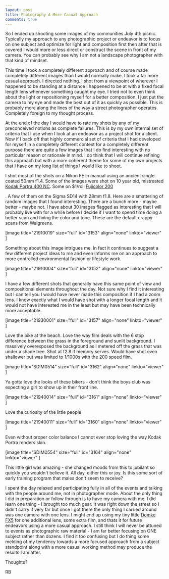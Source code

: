 ```yaml
---
layout: post
title: Photography A More Casual Approach
comments: true
---
```

So I ended up shooting some images of my communities July 4th picnic. Typically my approach to any photographic project or endeavor is to focus on one subject and optimize for light and composition first then after that is covered I would more or less direct or construct the scene in front of my camera. You can probably see why I am not a landscape photographer with that kind of mindset.

This time I took a completely different approach and of course made completely different images than I would normally make. I took a far more casual approach. I directed nothing. I shot from a viewpoint of wherever I happened to be standing at a distance I happened to be at with a fixed focal length lens whenever something caught my eye. I tried not to even think about the light or repositioning myself for a better composition. I just put the camera to my eye and made the best out of it as quickly as possible. This is probably more along the lines of the way a street photographer operates. Completely foreign to my thought process.

At the end of the day I would have to rate my shots by any of my preconceived notions as complete failures. This is by my own internal set of criteria that I use when I look at an endeavor as a project shot for a client. Now if I back off that highly commercial set of criteria that I had developed for myself in a completely different context for a completely different purpose there are quite a few images that I do find interesting with no particular reason or rationale in mind. I do think that I will continue refining this approach but with a more coherent theme for some of my own projects that I have on my long list of things I would like to shoot.

I shot most of the shots on a Nikon FE in manual using an ancient single coated 50mm f1.4. Some of the images were shot on 10 year old, mistreated <a href="http://www.amazon.com/gp/product/B00009XVZ5/ref=as_li_ss_tl?ie=UTF8&amp;tag=rbde-20&amp;linkCode=as2&amp;camp=217145&amp;creative=399369&amp;creativeASIN=B00009XVZ5">Kodak Portra 400 NC</a>. Some on $1/roll <a href="http://www.amazon.com/gp/product/B00004TWLY/ref=as_li_ss_tl?ie=UTF8&amp;tag=rbde-20&amp;linkCode=as2&amp;camp=217145&amp;creative=399369&amp;creativeASIN=B00004TWLY">Fujicolor 200
</a>

. A few of them on the Sigma SD14 with 28mm f1.8. Here are a smattering of random images that I found interesting. There are a bunch more - maybe better - maybe not. I have about 30 images flagged as interesting that I will probably live with for a while before I decide if I want to spend time doing a better scan and fixing the color and tone. These are the default crappy scans from Walgreens.

[image title="21910019" size="full" id="3153" align="none" linkto="viewer" ]

Something about this image intrigues me. In fact it continues to suggest a few different project ideas to me and even informs me on an approach to more controlled environmental fashion or lifestyle work.

[image title="21910004" size="full" id="3152" align="none" linkto="viewer" ]

I have a few different shots that generally have this same point of view and compositional elements throughout the day. Not sure why I find it interesting but I can tell you I would have never made this composition if I had a zoom lens. I know exactly what I would have shot with a longer focal length and it would not have interested me in the least but may have been technically more acceptable.

[image title="21930001" size="full" id="3157" align="none" linkto="viewer" ]

Love the bike at the beach. Love the way film deals with the 6 stop difference between the grass in the foreground and sunlit background. I massively overexposed the background as I metered off the grass that was under a shade tree. Shot at f2.8 if memory serves. Would have shot even shallower but was limited to 1/1000s with the 200 speed film.

[image title="SDIM0514" size="full" id="3162" align="none" linkto="viewer" ]

Ya gotta love the looks of these bikers - don't think the boys club was expecting a girl to show up in their front line.

[image title="21940014" size="full" id="3161" align="none" linkto="viewer" ]

Love the curiosity of the little people

[image title="21940011" size="full" id="3160" align="none" linkto="viewer" ]

Even without proper color balance I cannot ever stop loving the way Kodak Portra renders skin.

[image title="SDIM0554" size="full" id="3164" align="none" linkto="viewer" ]

This little girl was amazing - she changed moods from this to jubilant so quickly you wouldn't believe it. All day, either this or joy. Is this some sort of early training program that males don't seem to receive?

I spent the day relaxed and participating fully in all of the events and talking with the people around me, not in photographer mode. About the only thing I did in preparation or follow through is to have my camera with me. I did learn one thing - I brought too much gear. It was right down the street so I didn't carry it very far but once I got there the only thing I carried around was one camera with one lens. I might end up using my tiny little <a href="http://www.amazon.com/gp/product/B002BH3XXQ/ref=as_li_ss_tl?ie=UTF8&amp;tag=rbde-20&amp;linkCode=as2&amp;camp=217145&amp;creative=399369&amp;creativeASIN=B002BH3XXQ">Domke FX5</a> for one additional lens, some extra film, and thats it for future endeavors using a more casual approach. I still think I will never be attuned to events as photographic raw material - I am far better focusing on ONE subject rather than dozens. I find it too confusing but I do thing some melding of my tendency towards a more focused approach from a subject standpoint along with a more casual working method may produce the results I am after.

Thoughts?

RB